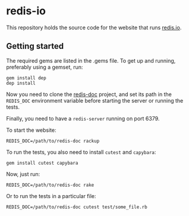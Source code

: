 # redis-io

This repository holds the source code for the website that runs [redis.io](http://redis.io).

## Getting started

The required gems are listed in the .gems file. To get up and running,
preferably using a gemset, run:

    gem install dep
    dep install

Now you need to clone the [redis-doc](https://github.com/redis/redis-doc)
project, and set its path in the `REDIS_DOC` environment variable before starting
the server or running the tests.

Finally, you need to have a `redis-server` running on port 6379.

To start the website:

    REDIS_DOC=/path/to/redis-doc rackup

To run the tests, you also need to install `cutest` and `capybara`:

    gem install cutest capybara

Now, just run:

    REDIS_DOC=/path/to/redis-doc rake

Or to run the tests in a particular file:

    REDIS_DOC=/path/to/redis-doc cutest test/some_file.rb
